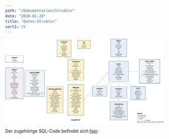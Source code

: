 ```yaml
---
path: "/Dokumentation/Struktur"
date: "2020-01-20"
title: "Daten-Struktur"
sort1: 25
---
```


![Daten-Struktur](structure.png)

Der zugehörige SQL-Code befindet sich [hier](https://github.com/barbalex/vermehrung/tree/master/src/sql).